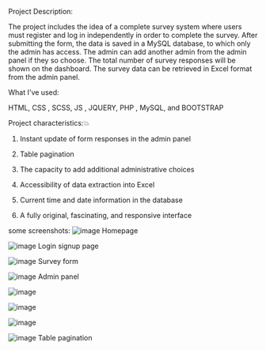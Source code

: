 Project Description:

The project includes the idea of a complete survey system where users must register and log in independently in order to complete the survey. After submitting the form, the data is saved in a MySQL database, to which only the admin has access. The admin can add another admin from the admin panel if they so choose. The total number of survey responses will be shown on the dashboard. The survey data can be retrieved in Excel format from the admin panel.


What I've used:

HTML, CSS , SCSS,  JS , JQUERY, PHP , MySQL,  and BOOTSTRAP


Project characteristics:💥


1. Instant update of form responses in the admin panel


2. Table pagination


3. The capacity to add additional administrative choices


4. Accessibility of data extraction into Excel


5. Current time and date information in the database


6. A fully original, fascinating, and responsive interface

some screenshots: ![image](https://github.com/Priya7319/CodeClauseInternship_completesurveysystem/assets/121280644/aa514a07-6202-4e54-b5bd-08d8751d2811)
 Homepage

![image](https://github.com/Priya7319/CodeClauseInternship_completesurveysystem/assets/121280644/64b2b0b7-0ed6-4e48-a368-709ec894fa20)
 Login signup page


![image](https://github.com/Priya7319/CodeClauseInternship_completesurveysystem/assets/121280644/ed33ba2e-c779-4ea0-a027-c6a1243e4a15) Survey form


![image](https://github.com/Priya7319/CodeClauseInternship_completesurveysystem/assets/121280644/5d485386-e0be-45c8-9e59-74022b8cc2e5)
Admin panel


![image](https://github.com/Priya7319/CodeClauseInternship_completesurveysystem/assets/121280644/2cf7f0fa-03b7-4b4d-8b7a-3cc0c31c4764)


![image](https://github.com/Priya7319/CodeClauseInternship_completesurveysystem/assets/121280644/4f1a36b1-4109-4a98-bb28-6f7259a5f382)


![image](https://github.com/Priya7319/CodeClauseInternship_completesurveysystem/assets/121280644/9bada366-e8ac-46f3-ab0c-d1d33eb837e4)



![image](https://github.com/Priya7319/CodeClauseInternship_completesurveysystem/assets/121280644/cfb8ab7a-ba34-443b-810d-9121bd660655) Table pagination



